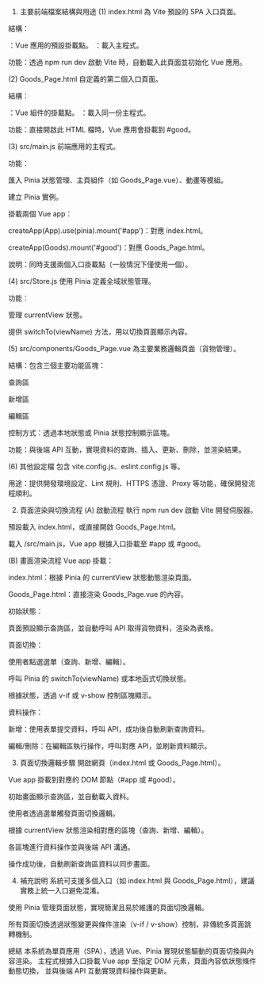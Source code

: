 1. 主要前端檔案結構與用途
(1) index.html
為 Vite 預設的 SPA 入口頁面。

結構：

<div id="app"></div>：Vue 應用的預設掛載點。

<script type="module" src="/src/main.js"></script>：載入主程式。

功能：透過 npm run dev 啟動 Vite 時，自動載入此頁面並初始化 Vue 應用。


(2) Goods_Page.html
自定義的第二個入口頁面。

結構：

<div id="good"></div>：Vue 組件的掛載點。

<script type="module" src="/src/main.js"></script>：載入同一份主程式。

功能：直接開啟此 HTML 檔時，Vue 應用會掛載到 #good。


(3) src/main.js
前端應用的主程式。

功能：

匯入 Pinia 狀態管理、主頁組件（如 Goods_Page.vue）、動畫等模組。

建立 Pinia 實例。

掛載兩個 Vue app：

createApp(App).use(pinia).mount('#app')：對應 index.html。

createApp(Goods).mount('#good')：對應 Goods_Page.html。

說明：同時支援兩個入口掛載點（一般情況下僅使用一個）。


(4) src/Store.js
使用 Pinia 定義全域狀態管理。

功能：

管理 currentView 狀態。

提供 switchTo(viewName) 方法，用以切換頁面顯示內容。


(5) src/components/Goods_Page.vue
為主要業務邏輯頁面（貨物管理）。

結構：包含三個主要功能區塊：

查詢區

新增區

編輯區

控制方式：透過本地狀態或 Pinia 狀態控制顯示區塊。

功能：與後端 API 互動，實現資料的查詢、插入、更新、刪除，並渲染結果。


(6) 其他設定檔
包含 vite.config.js、eslint.config.js 等。

用途：提供開發環境設定、Lint 規則、HTTPS 憑證、Proxy 等功能，確保開發流程順利。



2. 頁面渲染與切換流程
(A) 啟動流程
執行 npm run dev 啟動 Vite 開發伺服器。

預設載入 index.html，或直接開啟 Goods_Page.html。

載入 /src/main.js，Vue app 根據入口掛載至 #app 或 #good。


(B) 畫面渲染流程
Vue app 掛載：

index.html：根據 Pinia 的 currentView 狀態動態渲染頁面。

Goods_Page.html：直接渲染 Goods_Page.vue 的內容。

初始狀態：

頁面預設顯示查詢區，並自動呼叫 API 取得貨物資料，渲染為表格。

頁面切換：

使用者點選選單（查詢、新增、編輯）。

呼叫 Pinia 的 switchTo(viewName) 或本地函式切換狀態。

根據狀態，透過 v-if 或 v-show 控制區塊顯示。

資料操作：

新增：使用表單提交資料，呼叫 API，成功後自動刷新查詢資料。

編輯/刪除：在編輯區執行操作，呼叫對應 API，並刷新資料顯示。


3. 頁面切換邏輯步驟
開啟網頁（index.html 或 Goods_Page.html）。

Vue app 掛載到對應的 DOM 節點（#app 或 #good）。

初始畫面顯示查詢區，並自動載入資料。

使用者透過選單觸發頁面切換邏輯。

根據 currentView 狀態渲染相對應的區塊（查詢、新增、編輯）。

各區塊進行資料操作並與後端 API 溝通。

操作成功後，自動刷新查詢區資料以同步畫面。


4. 補充說明
系統可支援多個入口（如 index.html 與 Goods_Page.html），建議實務上統一入口避免混淆。

使用 Pinia 管理頁面狀態，實現簡潔且易於維護的頁面切換邏輯。

所有頁面切換透過狀態變更與條件渲染（v-if / v-show）控制，非傳統多頁面跳轉機制。



總結
本系統為單頁應用（SPA），透過 Vue、Pinia 實現狀態驅動的頁面切換與內容渲染。
主程式根據入口掛載 Vue app 至指定 DOM 元素，頁面內容依狀態條件動態切換，
並與後端 API 互動實現資料操作與更新。
